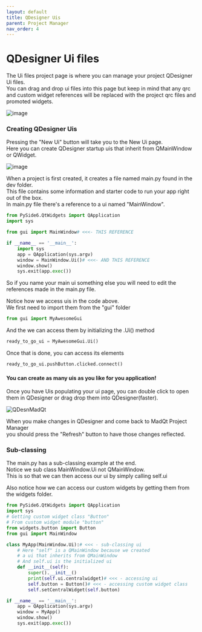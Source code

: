 ```yaml
---
layout: default
title: QDesigner Uis
parent: Project Manager
nav_order: 4
---
```


# QDesigner Ui files
The Ui files project page is where you can manage your project QDesigner Ui files.\
You can drag and drop ui files into this page but keep in mind that any qrc and
custom widget references will be replaced with the project qrc files and promoted widgets.

![image](https://user-images.githubusercontent.com/30872066/146858067-7c3db91f-829e-41bb-acb0-bd7682de58e1.png)

### Creating QDesigner Uis
Pressing the "New Ui" button will take you to the New Ui page.\
Here you can create QDesigner startup uis that inherit from QMainWindow or QWidget.

![image](https://user-images.githubusercontent.com/30872066/146858108-df0c359b-26de-4842-8587-7b1b20c59d33.png)

When a project is first created, it creates a file named main.py found in the dev folder.\
This file contains some information and starter code to run your app right out of the box.\
In main.py file there's a reference to a ui named "MainWindow".
```python
from PySide6.QtWidgets import QApplication
import sys

from gui import MainWindow# <<<- THIS REFERENCE

if __name__ == '__main__':
    import sys
    app = QApplication(sys.argv)
    window = MainWindow.Ui()# <<<- AND THIS REFERENCE
    window.show()
    sys.exit(app.exec())
```
So if you name your main ui something else you will need to edit the references made in
the main.py file.

Notice how we access uis in the code above.\
We first need to import them from the "gui" folder
```python
from gui import MyAwesomeGui
```
And the we can access them by initializing the .Ui() method
```python
ready_to_go_ui = MyAwesomeGui.Ui()
```
Once that is done, you can access its elements
```python
ready_to_go_ui.pushButton.clicked.connect()
```
#### You can create as many uis as you like for you application!

Once you have Uis populating your ui page, you can double click to open
them in QDesigner or drag drop them into QDesigner(faster).

![QDesnMadQt](https://user-images.githubusercontent.com/30872066/146858156-83f69b13-1cd5-4565-b8be-6c46fa49c5cb.png)

When you make changes in QDesigner and come back to MadQt Project Manager\
you should press the "Refresh" button to have those changes reflected.

### Sub-classing
The main.py has a sub-classing example at the end.\
Notice we sub class MainWindow.Ui not QMainWindow.\
This is so that we can then access our ui by simply calling self.ui

Also notice how we can access our custom widgets by getting them from
the widgets folder.

```python
from PySide6.QtWidgets import QApplication
import sys
# Getting custom widget class "Button"
# From custom widget module "button"
from widgets.button import Button
from gui import MainWindow

class MyApp(MainWindow.Ui):# <<< - sub-classing ui
    # Here "self" is a QMainWindow because we created
    # a ui that inherits from QMainWindow
    # And self.ui is the initialized ui
    def __init__(self):
        super().__init__()
        print(self.ui.centralwidget)# <<< - accessing ui
        self.button = Button()# <<< - accessing custom widget class
        self.setCentralWidget(self.button)

if __name__ == '__main__':
    app = QApplication(sys.argv)
    window = MyApp()
    window.show()
    sys.exit(app.exec())
```
